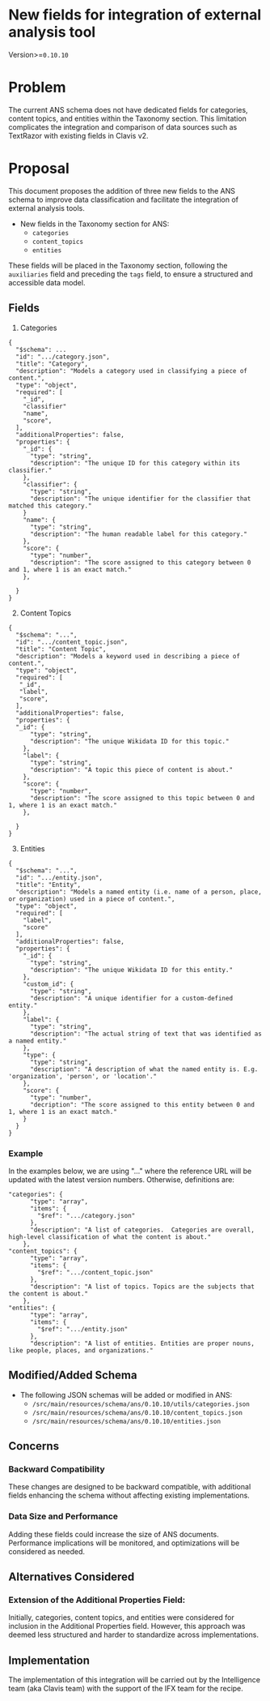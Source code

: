 # New fields for integration of external analysis tool
Version>=`0.10.10`

# Problem

The current ANS schema does not have dedicated fields for categories, content topics, and entities within the Taxonomy section. This limitation complicates the integration and comparison of data sources such as TextRazor with existing fields in Clavis v2.

# Proposal

This document proposes the addition of three new fields to the ANS schema to improve data classification and facilitate the integration of external analysis tools.

* New fields in the Taxonomy section for ANS:
  * `categories`
  * `content_topics`
  * `entities`

These fields will be placed in the Taxonomy section, following the `auxiliaries` field and preceding the `tags` field, to ensure a structured and accessible data model.

## Fields

1. Categories

   
```
{
  "$schema": ...
  "id": ".../category.json",
  "title": "Category",
  "description": "Models a category used in classifying a piece of content.",
  "type": "object",
  "required": [
    "_id",
    "classifier"
    "name",
    "score",
  ],
  "additionalProperties": false,
  "properties": {
    "_id": {
      "type": "string",
      "description": "The unique ID for this category within its classifier."
    },
    "classifier": {
      "type": "string",
      "description": "The unique identifier for the classifier that matched this category."
    }
    "name": {
      "type": "string",
      "description": "The human readable label for this category."
    },
    "score": {
      "type": "number",
      "description": "The score assigned to this category between 0 and 1, where 1 is an exact match."
    },
   
  }
}
```

2. Content Topics
```
{
  "$schema": "...",
  "id": ".../content_topic.json",
  "title": "Content Topic",
  "description": "Models a keyword used in describing a piece of content.",
  "type": "object",
  "required": [
   "_id",
   "label",
   "score",
  ],
  "additionalProperties": false,
  "properties": {
  "_id": {
      "type": "string",
      "description": "The unique Wikidata ID for this topic."
    },
    "label": {
      "type": "string",
      "description": "A topic this piece of content is about."
    },
    "score": {
      "type": "number",
      "description": "The score assigned to this topic between 0 and 1, where 1 is an exact match."
    },
    
  }
}
```
   
3. Entities
```
{
  "$schema": "...",
  "id": ".../entity.json",
  "title": "Entity",
  "description": "Models a named entity (i.e. name of a person, place, or organization) used in a piece of content.",
  "type": "object",
  "required": [ 
    "label",
    "score"
  ],
  "additionalProperties": false,
  "properties": {
    "_id": {
      "type": "string",
      "description": "The unique Wikidata ID for this entity."
    },
    "custom_id": {
      "type": "string",
      "description": "A unique identifier for a custom-defined entity."
    },
    "label": {
      "type": "string",
      "description": "The actual string of text that was identified as a named entity."
    },
    "type": {
      "type": "string",
      "description": "A description of what the named entity is. E.g. 'organization', 'person', or 'location'."
    },
    "score": {
      "type": "number",
      "decription": "The score assigned to this entity between 0 and 1, where 1 is an exact match."
    }
  }
}
```
### Example
In the examples below, we are using "..." where the reference URL will be updated with the latest version numbers. Otherwise, definitions are:

```
"categories": {
      "type": "array",
      "items": {
        "$ref": ".../category.json"
      },
      "description": "A list of categories.  Categories are overall, high-level classification of what the content is about."
    },
"content_topics": {
      "type": "array",
      "items": {
        "$ref": ".../content_topic.json"
      },
      "description": "A list of topics. Topics are the subjects that the content is about."
    },
"entities": {
      "type": "array",
      "items": {
        "$ref": ".../entity.json"
      },
      "description": "A list of entities. Entities are proper nouns, like people, places, and organizations."
```

## Modified/Added Schema

* The following JSON schemas will be added or modified in ANS:
  * `/src/main/resources/schema/ans/0.10.10/utils/categories.json`
  * `/src/main/resources/schema/ans/0.10.10/content_topics.json`
  * `/src/main/resources/schema/ans/0.10.10/entities.json`


## Concerns

### Backward Compatibility
These changes are designed to be backward compatible, with additional fields enhancing the schema without affecting existing implementations.

### Data Size and Performance
Adding these fields could increase the size of ANS documents. Performance implications will be monitored, and optimizations will be considered as needed.

## Alternatives Considered
### Extension of the Additional Properties Field:
Initially, categories, content topics, and entities were considered for inclusion in the Additional Properties field. However, this approach was deemed less structured and harder to standardize across implementations.

## Implementation
The implementation of this integration will be carried out by the Intelligence team (aka Clavis team) with the support of the IFX team for the recipe. 



